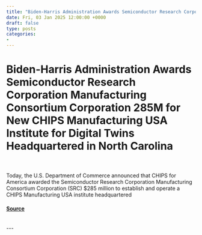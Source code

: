 ```yaml
---
title: "Biden-Harris Administration Awards Semiconductor Research Corporation Manufacturing Consortium Corporation 285M for New CHIPS Manufacturing USA Institute for Digital Twins Headquartered in North Carolina"
date: Fri, 03 Jan 2025 12:00:00 +0000
draft: false
type: posts
categories: 
- 
---
```

# Biden-Harris Administration Awards Semiconductor Research Corporation Manufacturing Consortium Corporation 285M for New CHIPS Manufacturing USA Institute for Digital Twins Headquartered in North Carolina

<br/>

<br/>
Today, the U.S. Department of Commerce announced that CHIPS for America awarded the Semiconductor Research Corporation Manufacturing Consortium Corporation (SRC) $285 million to establish and operate a CHIPS Manufacturing USA institute headquartered

#### [Source](https://www.nist.gov/news-events/news/2025/01/biden-harris-administration-awards-semiconductor-research-corporation)

<br/>
---
